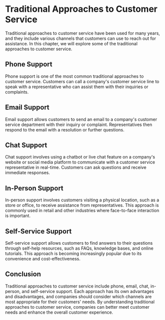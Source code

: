 Traditional Approaches to Customer Service
===================================================================================

Traditional approaches to customer service have been used for many years, and they include various channels that customers can use to reach out for assistance. In this chapter, we will explore some of the traditional approaches to customer service.

Phone Support
-------------

Phone support is one of the most common traditional approaches to customer service. Customers can call a company's customer service line to speak with a representative who can assist them with their inquiries or complaints.

Email Support
-------------

Email support allows customers to send an email to a company's customer service department with their inquiry or complaint. Representatives then respond to the email with a resolution or further questions.

Chat Support
------------

Chat support involves using a chatbot or live chat feature on a company's website or social media platform to communicate with a customer service representative in real-time. Customers can ask questions and receive immediate responses.

In-Person Support
-----------------

In-person support involves customers visiting a physical location, such as a store or office, to receive assistance from representatives. This approach is commonly used in retail and other industries where face-to-face interaction is important.

Self-Service Support
--------------------

Self-service support allows customers to find answers to their questions through self-help resources, such as FAQs, knowledge bases, and online tutorials. This approach is becoming increasingly popular due to its convenience and cost-effectiveness.

Conclusion
----------

Traditional approaches to customer service include phone, email, chat, in-person, and self-service support. Each approach has its own advantages and disadvantages, and companies should consider which channels are most appropriate for their customers' needs. By understanding traditional approaches to customer service, companies can better meet customer needs and enhance the overall customer experience.
